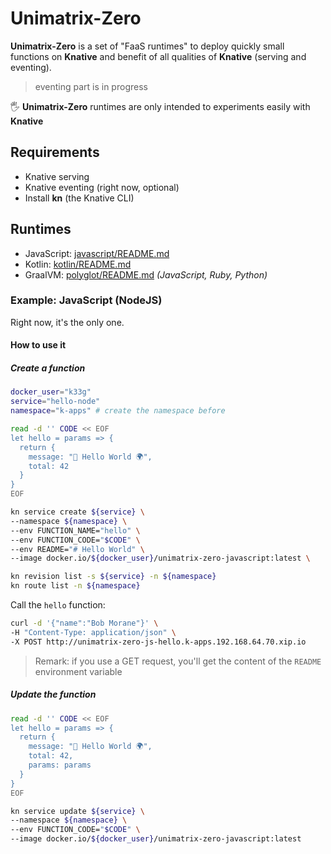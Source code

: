 # Unimatrix-Zero

**Unimatrix-Zero** is a set of "FaaS runtimes" to deploy quickly small functions on **Knative** and benefit of all qualities of **Knative** (serving and eventing).

> eventing part is in progress

🖐️ **Unimatrix-Zero** runtimes are only intended to experiments easily with **Knative**

## Requirements

- Knative serving
- Knative eventing (right now, optional)
- Install **kn** (the Knative CLI)

## Runtimes

- JavaScript: [javascript/README.md](javascript/README.md)
- Kotlin: [kotlin/README.md](kotlin/README.md)
- GraalVM: [polyglot/README.md](polyglot/README.md) *(JavaScript, Ruby, Python)*

### Example: JavaScript (NodeJS)

Right now, it's the only one.

#### How to use it

##### Create a function

```bash
docker_user="k33g"
service="hello-node"
namespace="k-apps" # create the namespace before

read -d '' CODE << EOF
let hello = params => {
  return {
    message: "👋 Hello World 🌍",
    total: 42
  }
}
EOF

kn service create ${service} \
--namespace ${namespace} \
--env FUNCTION_NAME="hello" \
--env FUNCTION_CODE="$CODE" \
--env README="# Hello World" \
--image docker.io/${docker_user}/unimatrix-zero-javascript:latest \

kn revision list -s ${service} -n ${namespace}
kn route list -n ${namespace}  
```

Call the `hello` function:

```bash
curl -d '{"name":"Bob Morane"}' \
-H "Content-Type: application/json" \
-X POST http://unimatrix-zero-js-hello.k-apps.192.168.64.70.xip.io
```

> Remark: if you use a GET request, you'll get the content of the `README` environment variable

##### Update the function

```bash
read -d '' CODE << EOF
let hello = params => {
  return {
    message: "👋 Hello World 🌍",
    total: 42,
    params: params
  }
}
EOF

kn service update ${service} \
--namespace ${namespace} \
--env FUNCTION_CODE="$CODE" \
--image docker.io/${docker_user}/unimatrix-zero-javascript:latest
```
